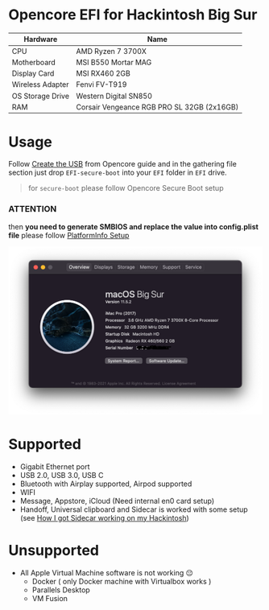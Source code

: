 # Opencore EFI for Hackintosh Big Sur

| Hardware | Name |
|----------|------|
| CPU | AMD Ryzen 7 3700X |
| Motherboard | MSI B550 Mortar MAG |
| Display Card | MSI RX460 2GB |
| Wireless Adapter | Fenvi FV-T919 |
| OS Storage Drive | Western Digital SN850 |
| RAM | Corsair Vengeance RGB PRO SL 32GB (2x16GB) |

# Usage
Follow [Create the USB](https://dortania.github.io/OpenCore-Install-Guide/installer-guide/) from Opencore guide and in the gathering file section
just drop `EFI-secure-boot` into your `EFI` folder in `EFI` drive.
> for `secure-boot` please follow Opencore Secure Boot setup

### ATTENTION
then **you need to generate SMBIOS and replace the value into config.plist file** please follow [PlatformInfo Setup](https://dortania.github.io/OpenCore-Install-Guide/AMD/zen.html#platforminfo)


![Screenshot](./images/screenshot.png)


# Supported
- Gigabit Ethernet port
- USB 2.0, USB 3.0, USB C
- Bluetooth with Airplay supported, Airpod supported
- WIFI
- Message, Appstore, iCloud (Need internal en0 card setup)
- Handoff, Universal clipboard and Sidecar is worked with some setup (see [How I got Sidecar working on my Hackintosh](https://www.reddit.com/r/hackintosh/comments/ierd1d/how_i_got_sidecar_handoffcontinuity_working_on_my/))

# Unsupported
- All Apple Virtual Machine software is not working 😔
    - Docker ( only Docker machine with Virtualbox works )
    - Parallels Desktop
    - VM Fusion
